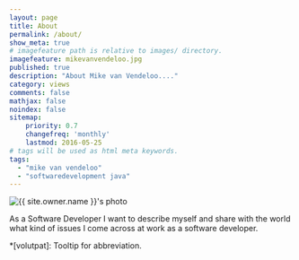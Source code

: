 ```yaml
---
layout: page
title: About
permalink: /about/
show_meta: true
# imagefeature path is relative to images/ directory.
imagefeature: mikevanvendeloo.jpg
published: true
description: "About Mike van Vendeloo...."
category: views
comments: false
mathjax: false
noindex: false
sitemap:
    priority: 0.7
    changefreq: 'monthly'
    lastmod: 2016-05-25
# tags will be used as html meta keywords.
tags:
  - "mike van vendeloo"
  - "softwaredevelopment java"
---
```


<div class="post-author text-center">
            <img src="{{ site.urlimg }}{{ site.owner.avatar }}" alt="{{ site.owner.name }}'s photo" itemprop="image" class="post-avatar img-circle img-responsive"/>
<span class="social-icons" style="padding-top: 10px; padding-bottom: 1px;">
<!--<a href="{{ site.url }}/cv" title="Curriculum Vitae" class="social-icons"><i class="iconm iconm-profile" style="vertical-align: top;"></i></a>
<a href="{{ site.url }}/about/publications/" class="social-icons" title="Publications"><i class="iconm iconm-file-pdf"></i></a> -->
<a href="https://twitter.com/{{ site.owner.twitter }}" class="social-icons" title="Twitter feed"><i class="iconm iconm-twitter"></i></a>
<a href="{{ site.owner.linkedin }}" class="social-icons" title="LinkedIn profile"><i class="iconm iconm-linkedin2"></i></a>
</span>
</div>

As a Software Developer I want to describe myself and share with the world what kind of issues I come across at work as a software developer.

*[volutpat]: Tooltip for abbreviation.
